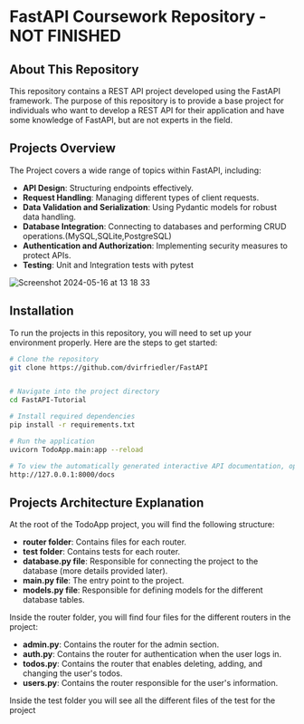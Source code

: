 # FastAPI Coursework Repository - NOT FINISHED

## About This Repository

This repository contains a REST API project developed using the FastAPI framework. The purpose of this repository is to provide a base project for individuals who want to develop a REST API for their application and have some knowledge of FastAPI, but are not experts in the field.

## Projects Overview


The Project covers a wide range of topics within FastAPI, including:

- **API Design**: Structuring endpoints effectively.
- **Request Handling**: Managing different types of client requests.
- **Data Validation and Serialization**: Using Pydantic models for robust data handling.
- **Database Integration**: Connecting to databases and performing CRUD operations.(MySQL,SQLite,PostgreSQL)
- **Authentication and Authorization**: Implementing security measures to protect APIs.
- **Testing**: Unit and Integration tests with pytest


![Screenshot 2024-05-16 at 13 18 33](https://github.com/dvirfriedler/FastAPI/assets/101118398/f1cd5a3b-3b8d-4f6b-bc95-07a3aad42b82)

## Installation

To run the projects in this repository, you will need to set up your environment properly. Here are the steps to get started:

```bash
# Clone the repository
git clone https://github.com/dvirfriedler/FastAPI


# Navigate into the project directory
cd FastAPI-Tutorial

# Install required dependencies
pip install -r requirements.txt

# Run the application
uvicorn TodoApp.main:app --reload

# To view the automatically generated interactive API documentation, open your browser and go to:
http://127.0.0.1:8000/docs
```

## Projects Architecture Explanation

At the root of the TodoApp project, you will find the following structure:

- **router folder**: Contains files for each router.
- **test folder**: Contains tests for each router.
- **database.py file**: Responsible for connecting the project to the database (more details provided later).
- **main.py file**: The entry point to the project.
- **models.py file**: Responsible for defining models for the different database tables.

Inside the router folder, you will find four files for the different routers in the project:
- **admin.py**: Contains the router for the admin section.
- **auth.py**: Contains the router for authentication when the user logs in.
- **todos.py**: Contains the router that enables deleting, adding, and changing the user's todos.
- **users.py**: Contains the router responsible for the user's information.


Inside the test folder you will see all the different files of the test for the project











